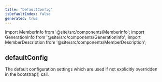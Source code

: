 ```yaml
---
title: "DefaultConfig"
isDefaultIndex: false
generated: true
---
```

<!-- This file was generated from the Vendure source. Do not modify. Instead, re-run the "docs:build" script -->
import MemberInfo from '@site/src/components/MemberInfo';
import GenerationInfo from '@site/src/components/GenerationInfo';
import MemberDescription from '@site/src/components/MemberDescription';


## defaultConfig

<GenerationInfo sourceFile="packages/core/src/config/default-config.ts" sourceLine="65" packageName="@vendure/core" />

The default configuration settings which are used if not explicitly overridden in the bootstrap() call.

